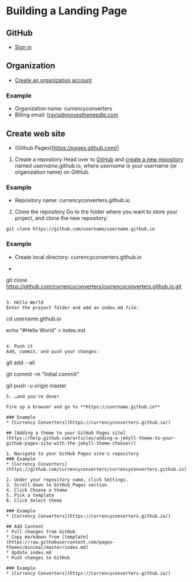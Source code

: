 # Building a Landing Page
## GitHub
* [Sign in](https://github.com/)

## Organization
* [Create an organization account](https://github.com/account/organizations/new)

### Example
* Organization name: currencyconverters
* Billing email: travis@movestheneedle.com

## Create web site
* (Github Pages)[https://pages.github.com/]

1. Create a repository
Head over to [GitHub](https://github.com/) and [create a new repository](https://github.com/new) named *username*.github.io, where *username* is your username (or organization name) on GitHub.
### Example
* Repository name: currencyconverters.github.io

2. Clone the repository
Go to the folder where you want to store your project, and clone the new repository:

```
git clone https://github.com/username/username.github.io
```

### Example
* Create local directory: currencyconverters.github.io
* ```
git clone
https://github.com/currencyconverters/currencyconverters.github.io.git
```

3. Hello World
Enter the project folder and add an index.md file:

```
cd username.github.io

echo "#Hello World" > index.md
```

4. Push it
Add, commit, and push your changes:

```
git add --all

git commit -m "Initial commit"

git push -u origin master
```
5. …and you're done!

Fire up a browser and go to **https://username.github.io**

### Example
* [Currency Converters](https://currencyconverters.github.io/)

## [Adding a theme to your GitHub Pages site](https://help.github.com/articles/adding-a-jekyll-theme-to-your-github-pages-site-with-the-jekyll-theme-chooser/)

1. Navigate to your GitHub Pages site's repository
### Example
* [Currency Converters](https://github.com/currencyconverters/currencyconverters.github.io)

2. Under your repository name, click Settings.
3. Scroll down to GitHub Pages section
4. Click Choose a theme
5. Pick a template
6. Click Select theme

### Example
* [Currency Converters](https://currencyconverters.github.io/)

## Add Content
* Pull changes from GitHub
* Copy markdown from [template](https://raw.githubusercontent.com/pages-themes/minimal/master/index.md)
* Update index.md
* Push changes to GitHub

### Example
* [Currency Converters](https://currencyconverters.github.io/)

